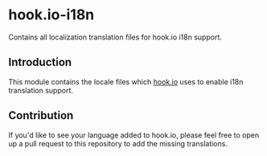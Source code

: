 # hook.io-i18n

Contains all localization translation files for hook.io i18n support.

## Introduction

This module contains the locale files which [hook.io](http://hook.io) uses to enable i18n translation support.

## Contribution

If you'd like to see your language added to hook.io, please feel free to open up a pull request to this repository to add the missing translations.